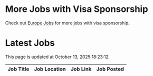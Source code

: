 # More Jobs with Visa Sponsorship

Check out [Europe Jobs](https://github.com/sureshparimi/europejobs#latest-jobs) for more jobs with visa sponsorship.

# Latest Jobs

This page is updated at October 13, 2025 18:23:12

| Job Title | Job Location | Job Link | Job Posted |
| --- | --- | --- | --- |
